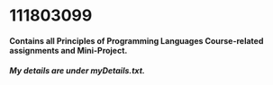 # 111803099
#### Contains all Principles of Programming Languages Course-related assignments and Mini-Project.
##### My details are under myDetails.txt.
